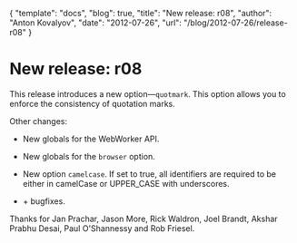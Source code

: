 {
  "template": "docs",
  "blog": true,
  "title": "New release: r08",
  "author": "Anton Kovalyov",
  "date": "2012-07-26",
  "url": "/blog/2012-07-26/release-r08"
}

# New release: r08

This release introduces a new option—`quotmark`. This option allows
you to enforce the consistency of quotation marks.

Other changes:

* New globals for the WebWorker API.

* New globals for the `browser` option.

* New option `camelcase`. If set to true, all identifiers are required
  to be either in camelCase or UPPER_CASE with underscores.

* \+ bugfixes.

Thanks for Jan Prachar, Jason More, Rick Waldron, Joel Brandt, Akshar Prabhu
Desai, Paul O'Shannessy and Rob Friesel.
